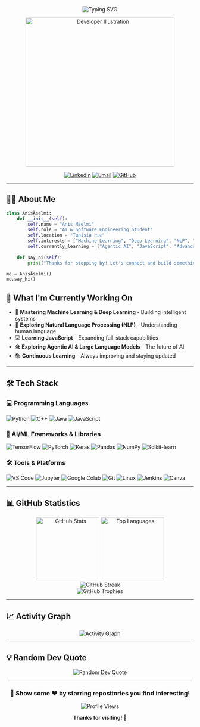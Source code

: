 <div align="center">
  <img src="https://readme-typing-svg.herokuapp.com?font=Fira+Code&size=32&duration=2800&pause=2000&color=00D9FF&center=true&vCenter=true&width=940&lines=Hey+There!+👋+I'm+Anis+Mselmi;AI+%26+Software+Engineering+Student;Machine+Learning+Enthusiast+🤖;Always+Learning+%26+Building+🚀" alt="Typing SVG" />
</div>

<p align="center">
  <img src="https://cdn.dribbble.com/users/1162077/screenshots/3848914/programmer.gif" alt="Developer Illustration" width="400"/>
</p>

<div align="center">
  
[![LinkedIn](https://img.shields.io/badge/LinkedIn-0077B5?style=for-the-badge&logo=linkedin&logoColor=white)](https://www.linkedin.com/in/anis-mselmi-441b39326/)
[![Email](https://img.shields.io/badge/Email-D14836?style=for-the-badge&logo=gmail&logoColor=white)](mailto:anismselmi490@gmail.com)
[![GitHub](https://img.shields.io/badge/GitHub-100000?style=for-the-badge&logo=github&logoColor=white)](https://github.com/anis-mselmi)

</div>

---

## 👨‍💻 About Me

```python
class AnisÄselmi:
    def __init__(self):
        self.name = "Anis Mselmi"
        self.role = "AI & Software Engineering Student"
        self.location = "Tunisia 🇹🇳"
        self.interests = ["Machine Learning", "Deep Learning", "NLP", "LLMs"]
        self.currently_learning = ["Agentic AI", "JavaScript", "Advanced ML"]
        
    def say_hi(self):
        print("Thanks for stopping by! Let's connect and build something amazing together!")

me = AnisÄselmi()
me.say_hi()
```

## 🚀 What I'm Currently Working On

- 🤖 **Mastering Machine Learning & Deep Learning** - Building intelligent systems
- 🧠 **Exploring Natural Language Processing (NLP)** - Understanding human language
- 💻 **Learning JavaScript** - Expanding full-stack capabilities
- 🛠️ **Exploring Agentic AI & Large Language Models** - The future of AI
- 📚 **Continuous Learning** - Always improving and staying updated

---

## 🛠️ Tech Stack

### 💻 Programming Languages
<p align="left">
  <img src="https://img.shields.io/badge/Python-3776AB?style=for-the-badge&logo=python&logoColor=white" alt="Python"/>
  <img src="https://img.shields.io/badge/C++-00599C?style=for-the-badge&logo=cplusplus&logoColor=white" alt="C++"/>
  <img src="https://img.shields.io/badge/Java-ED8B00?style=for-the-badge&logo=openjdk&logoColor=white" alt="Java"/>
  <img src="https://img.shields.io/badge/JavaScript-F7DF1E?style=for-the-badge&logo=javascript&logoColor=black" alt="JavaScript"/>
</p>

### 🤖 AI/ML Frameworks & Libraries
<p align="left">
  <img src="https://img.shields.io/badge/TensorFlow-FF6F00?style=for-the-badge&logo=tensorflow&logoColor=white" alt="TensorFlow"/>
  <img src="https://img.shields.io/badge/PyTorch-EE4C2C?style=for-the-badge&logo=pytorch&logoColor=white" alt="PyTorch"/>
  <img src="https://img.shields.io/badge/Keras-D00000?style=for-the-badge&logo=keras&logoColor=white" alt="Keras"/>
  <img src="https://img.shields.io/badge/Pandas-150458?style=for-the-badge&logo=pandas&logoColor=white" alt="Pandas"/>
  <img src="https://img.shields.io/badge/NumPy-013243?style=for-the-badge&logo=numpy&logoColor=white" alt="NumPy"/>
  <img src="https://img.shields.io/badge/scikit--learn-F7931E?style=for-the-badge&logo=scikit-learn&logoColor=white" alt="Scikit-learn"/>
</p>

### 🛠️ Tools & Platforms
<p align="left">
  <img src="https://img.shields.io/badge/VS_Code-007ACC?style=for-the-badge&logo=visual-studio-code&logoColor=white" alt="VS Code"/>
  <img src="https://img.shields.io/badge/Jupyter-F37626?style=for-the-badge&logo=jupyter&logoColor=white" alt="Jupyter"/>
  <img src="https://img.shields.io/badge/Google_Colab-F9AB00?style=for-the-badge&logo=google-colab&logoColor=white" alt="Google Colab"/>
  <img src="https://img.shields.io/badge/Git-F05032?style=for-the-badge&logo=git&logoColor=white" alt="Git"/>
  <img src="https://img.shields.io/badge/Linux-FCC624?style=for-the-badge&logo=linux&logoColor=black" alt="Linux"/>
  <img src="https://img.shields.io/badge/Jenkins-D24939?style=for-the-badge&logo=jenkins&logoColor=white" alt="Jenkins"/>
  <img src="https://img.shields.io/badge/Canva-00C4CC?style=for-the-badge&logo=canva&logoColor=white" alt="Canva"/>
</p>

---

## 📊 GitHub Statistics

<div align="center">
  <img src="https://github-readme-stats.vercel.app/api?username=anis-mselmi&show_icons=true&theme=tokyonight&hide_border=true&count_private=true" alt="GitHub Stats" height="170"/>
  <img src="https://github-readme-stats.vercel.app/api/top-langs/?username=anis-mselmi&layout=compact&theme=tokyonight&hide_border=true" alt="Top Languages" height="170"/>
</div>

<div align="center">
  <img src="https://github-readme-streak-stats.herokuapp.com/?user=anis-mselmi&theme=tokyonight&hide_border=true" alt="GitHub Streak" />
</div>

<div align="center">
  <img src="https://github-profile-trophy.vercel.app/?username=anis-mselmi&theme=tokyonight&no-frame=true&no-bg=true&row=1&column=7" alt="GitHub Trophies" />
</div>

---

## 📈 Activity Graph

<div align="center">
  <img src="https://github-readme-activity-graph.vercel.app/graph?username=anis-mselmi&theme=tokyo-night&hide_border=true" alt="Activity Graph" />
</div>

---

## 💡 Random Dev Quote

<div align="center">
  <img src="https://quotes-github-readme.vercel.app/api?type=horizontal&theme=tokyonight" alt="Random Dev Quote"/>
</div>

---

<div align="center">
  
### 🌟 Show some ❤️ by starring repositories you find interesting!

![Profile Views](https://komarev.com/ghpvc/?username=anis-mselmi&color=00D9FF&style=flat-square&label=Profile+Views)

**Thanks for visiting! 🚀**

</div>
